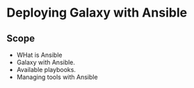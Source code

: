 # Deploying Galaxy with Ansible

## Scope

- WHat is Ansible
- Galaxy with Ansible.
- Available playbooks.
- Managing tools with Ansible
